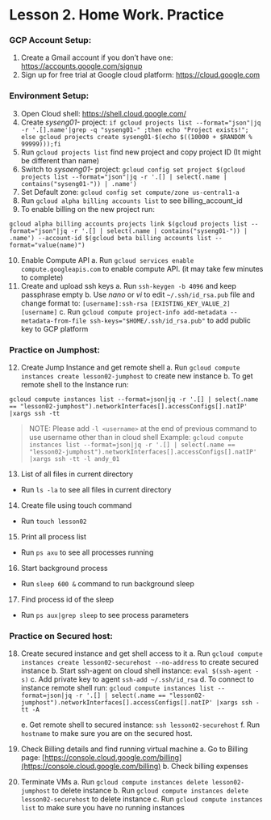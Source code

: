 # Lesson 2. Home Work. Practice
### GCP Account Setup:
1. Create a Gmail account if you don’t have one: https://accounts.google.com/signup
2. Sign up for free trial at Google cloud platform: https://cloud.google.com

### Environment Setup:
3. Open Cloud shell: https://shell.cloud.google.com/
4. Create *syseng01-* project: `if gcloud projects list --format="json"|jq -r '.[].name'|grep -q "syseng01-" ;then echo "Project exists!"; else gcloud projects create syseng01-$(echo $((10000 + $RANDOM % 99999)));fi`
5. Run `gcloud projects list` find new project and copy project ID (It might be different than name)
6. Switch to *sysaeng01-* project: `gcloud config set project $(gcloud projects list --format="json"|jq -r '.[] | select(.name | contains("syseng01-")) | .name')`
7. Set Default zone: `gcloud config set compute/zone us-central1-a`
8. Run `gcloud alpha billing accounts list` to see billing_account_id
9. To enable billing on the new project run: 
```
gcloud alpha billing accounts projects link $(gcloud projects list --format="json"|jq -r '.[] | select(.name | contains("syseng01-")) | .name') --account-id $(gcloud beta billing accounts list --format="value(name)")
```
10. Enable Compute API
  a. Run `gcloud services enable compute.googleapis.com` to enable compute API. (it may take few minutes to complete)
11. Create and upload ssh keys
		a. Run `ssh-keygen -b 4096` and keep passphrase empty
		b. Use *nano* or *vi* to edit `~/.ssh/id_rsa.pub` file and change format to:
`[username]:ssh-rsa [EXISTING_KEY_VALUE_2] [username]`
		c. Run `gcloud compute project-info add-metadata --metadata-from-file ssh-keys="$HOME/.ssh/id_rsa.pub"` to add public key to GCP platform

### Practice on Jumphost:
12. Create Jump Instance and get remote shell
a.	 Run `gcloud compute instances create lesson02-jumphost` to create new instance
b. To get remote shell to the Instance run:
```
gcloud compute instances list --format=json|jq -r '.[] | select(.name == "lesson02-jumphost").networkInterfaces[].accessConfigs[].natIP' |xargs ssh -tt
```
  > NOTE: Please add `-l <username>` at the end of previous command to use username other than in cloud shell
  > Example: `gcloud compute instances list --format=json|jq -r '.[] | select(.name == "lesson02-jumphost").networkInterfaces[].accessConfigs[].natIP' |xargs ssh -tt -l andy_01`

13. List of all files in current directory
  - Run `ls -la` to see all files in current directory
14. Create file using touch command
  - Run `touch lesson02`
15. Print all process list
  - Run `ps axu` to see all processes running
16. Start background process
  - Run `sleep 600 &` command to run background sleep
17. Find process id of the sleep
  - Run `ps aux|grep sleep` to see process parameters

### Practice on Secured host:
18. Create secured instance and get shell access to it
  a. Run `gcloud compute instances create lesson02-securehost --no-address` to create secured instance
  b. Start ssh-agent on cloud shell instance: `eval $(ssh-agent -s)`
  c. Add private key to agent `ssh-add ~/.ssh/id_rsa`
  d. To connect to instance remote shell run: 
`gcloud compute instances list --format=json|jq -r '.[] | select(.name == "lesson02-jumphost").networkInterfaces[].accessConfigs[].natIP' |xargs ssh -tt -A`

	e.  Get remote shell to secured instance: `ssh lesson02-securehost`
	f. Run `hostname` to make sure you are on the secured host.
19. Check Billing details and find running virtual machine
	a.  Go to Billing page: [https://console.cloud.google.com/billing](https://console.cloud.google.com/billing)
    b. Check billing expenses
21. Terminate VMs
  a. Run `gcloud compute instances delete lesson02-jumphost` to delete instance
  b. Run `gcloud compute instances delete lesson02-securehost` to delete instance
  c. Run `gcloud compute instances list` to make sure you have no running instances
